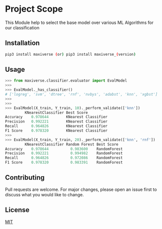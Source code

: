 # Project Scope

This Module help to select the base model over various ML Algorithms for our classification

## Installation

```bash
pip3 install maxiverse (or) pip3 install maxiverse_(version)
```

## Usage

```python
>>> from maxiverse.classifier.evaluator import EvalModel
>>> 
>>> EvalModel._has_classifier()
# ['logreg', 'svm', 'dtree', 'rnf', 'nvbys', 'adabst', 'knn', 'xgbst']
>>> 
>>> 
>>> EvalModel(X_train, Y_train, 10)._perform_validate(['knn'])
         KNearestClassifier	Best Score
Accuracy	0.978644	    KNearest Classifier
Precision	0.992221	    KNearest Classifier
Recall	    0.964826	    KNearest Classifier
F1 Score	0.978320	    KNearest Classifier
>>> 
>>> EvalModel(X_train, Y_train, 20)._perform_validate(['knn', 'rnf'])
         KNearestClassifier	Random Forest Best Score
Accuracy	0.978644	      0.983600    RandomForest
Precision	0.992221	      0.994982    RandomForest
Recall	    0.964826	      0.972086    RandomForest
F1 Score	0.978320	      0.983391    RandomForest
```

## Contributing
Pull requests are welcome. For major changes, please open an issue first to discuss what you would like to change.

## License
[MIT](https://choosealicense.com/licenses/mit/)